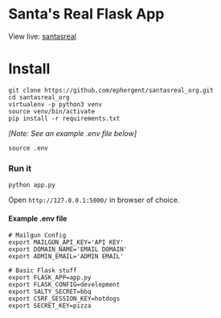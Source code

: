 # Santa's Real Flask App

View live:  [santasreal](https://santasreal.org/)

# Install

    git clone https://github.com/ephergent/santasreal_org.git
    cd santasreal_org
    virtualenv -p python3 venv
    source venv/bin/activate
    pip install -r requirements.txt

*[Note: See an example .env file below]*

    source .env

### Run it

    python app.py


Open `http://127.0.0.1:5000/` in browser of choice.


#### Example .env file

    # Mailgun Config
    export MAILGUN_API_KEY='API KEY'
    export DOMAIN_NAME='EMAIL DOMAIN'
    export ADMIN_EMAIL='ADMIN EMAIL'

    # Basic Flask stuff
    export FLASK_APP=app.py
    export FLASK_CONFIG=development
    export SALTY_SECRET=bbq
    export CSRF_SESSION_KEY=hotdogs
    export SECRET_KEY=pizza
